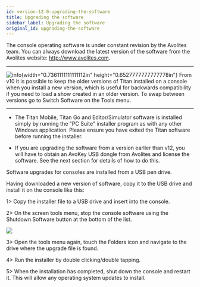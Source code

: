 ```yaml
---
id: version-12.0-upgrading-the-software
title: Upgrading the software
sidebar_label: Upgrading the software
original_id: upgrading-the-software
---
```


The console operating software is under constant revision by the
Avolites team. You can always download the latest version of the
software from the Avolites website: http://www.avolites.com.

  --------------------------------------------------------------------------------------------- ------------------------------------------------------------------------------------------------------------------------------------------------------------------------------------------------------------------------------------------------------------------------------------------
  ![info](/docs/images/image6.png){width="0.7361111111111112in" height="0.6527777777777778in"}   From v10 it is possible to keep the older versions of Titan installed on a console when you install a new version, which is useful for backwards compatibility if you need to load a show created in an older version. To swap between versions go to Switch Software on the Tools menu.
  --------------------------------------------------------------------------------------------- ------------------------------------------------------------------------------------------------------------------------------------------------------------------------------------------------------------------------------------------------------------------------------------------

-   The Titan Mobile, Titan Go and Editor/Simulator software is
    installed simply by running the "PC Suite" installer program as with
    any other Windows application. Please ensure you have exited the
    Titan software before running the installer.

-   If you are upgrading the software from a version earlier than v12,
    you will have to obtain an AvoKey USB dongle from Avolites and
    license the software. See the next section for details of how to do
    this.

Software upgrades for consoles are installed from a USB pen drive.

Having downloaded a new version of software, copy it to the USB drive
and install it on the console like this:

1\> Copy the installer file to a USB drive and insert into the console.

2\> On the screen tools menu, stop the console software using the
Shutdown Software button at the bottom of the list.

![](/docs/images/image91.png)

3\> Open the tools menu again, touch the Folders icon and navigate to
the drive where the upgrade file is found.

4\> Run the installer by double clicking/double tapping.

5\> When the installation has completed, shut down the console and
restart it. This will allow any operating system updates to install.


